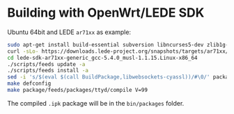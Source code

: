 # Building with OpenWrt/LEDE SDK

Ubuntu 64bit and LEDE `ar71xx` as example:

```bash
sudo apt-get install build-essential subversion libncurses5-dev zlib1g-dev gawk gcc-multilib flex git-core gettext libssl-dev
curl -sLo- https://downloads.lede-project.org/snapshots/targets/ar71xx/generic/lede-sdk-ar71xx-generic_gcc-5.4.0_musl-1.1.15.Linux-x86_64.tar.xz | tar Jx
cd lede-sdk-ar71xx-generic_gcc-5.4.0_musl-1.1.15.Linux-x86_64
./scripts/feeds update -a
./scripts/feeds install -a
sed -i 's/$(eval $(call BuildPackage,libwebsockets-cyassl))/#\0/' package/feeds/packages/libwebsockets/Makefile
make defconfig
make package/feeds/packages/ttyd/compile V=99
```

The compiled `.ipk` package will be in the `bin/packages` folder.